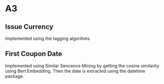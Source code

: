 # A3

## Issue Currency
Implemented using the tagging algorihms

## First Coupon Date
Implemented using Similar Sencence Mining by getting the cosine similarity using Bert Embedding. Then the date is extracted using the datetime package.
